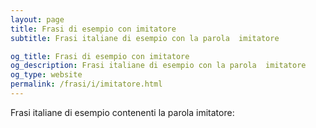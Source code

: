 ```yaml
---
layout: page
title: Frasi di esempio con imitatore 
subtitle: Frasi italiane di esempio con la parola  imitatore

og_title: Frasi di esempio con imitatore 
og_description: Frasi italiane di esempio con la parola  imitatore
og_type: website
permalink: /frasi/i/imitatore.html
---
```


Frasi italiane di esempio contenenti la parola imitatore:


